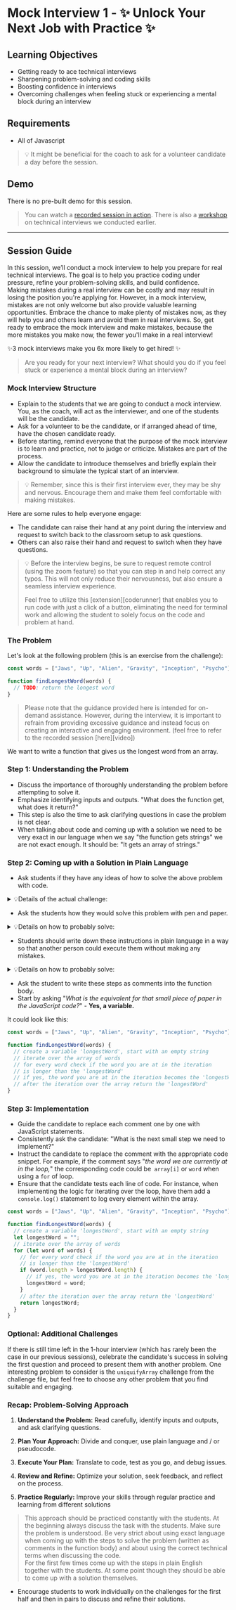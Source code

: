 # Mock Interview 1 - ✨ Unlock Your Next Job with Practice ✨

## Learning Objectives

- Getting ready to ace technical interviews
- Sharpening problem-solving and coding skills
- Boosting confidence in interviews
- Overcoming challenges when feeling stuck or experiencing a mental block during an interview

## Requirements

- All of Javascript

> 💡 It might be beneficial for the coach to ask for a volunteer candidate a day before the session.

## Demo

There is no pre-built demo for this session.

> You can watch a [recorded session in action](https://drive.google.com/file/d/12aP1psjYGDVQn7uDiixEnu2OvfPDUmsq/view).
> There is also a [workshop](https://drive.google.com/drive/u/0/folders/1-KEnNk7anbmOHaYiSONRa4vRZYindxuq) on technical interviews we conducted earlier.

---

## Session Guide

In this session, we’ll conduct a mock interview to help you prepare for real technical interviews. The goal is to help you practice coding under pressure, refine your problem-solving skills, and build confidence.  
Making mistakes during a real interview can be costly and may result in losing the position you're applying for. However, in a mock interview, mistakes are not only welcome but also provide valuable learning opportunities. Embrace the chance to make plenty of mistakes now, as they will help you and others learn and avoid them in real interviews. So, get ready to embrace the mock interview and make mistakes, because the more mistakes you make now, the fewer you'll make in a real interview!

✨3 mock interviews make you 6x more likely to get hired! ✨

> Are you ready for your next interview? What should you do if you feel stuck or experience a mental block during an interview?

### Mock Interview Structure

- Explain to the students that we are going to conduct a mock interview. You, as the coach, will act as the interviewer, and one of the students will be the candidate.
- Ask for a volunteer to be the candidate, or if arranged ahead of time, have the chosen candidate ready.
- Before starting, remind everyone that the purpose of the mock interview is to learn and practice, not to judge or criticize. Mistakes are part of the process.
- Allow the candidate to introduce themselves and briefly explain their background to simulate the typical start of an interview.

> 💡 Remember, since this is their first interview ever, they may be shy and nervous. Encourage them and make them feel comfortable with making mistakes.

Here are some rules to help everyone engage:

- The candidate can raise their hand at any point during the interview and request to switch back to the classroom setup to ask questions.
- Others can also raise their hand and request to switch when they have questions.

> 💡 Before the interview begins, be sure to request remote control (using the zoom feature) so that you can step in and help correct any typos. This will not only reduce their nervousness, but also ensure a seamless interview experience.
>
> Feel free to utilize this [extension][coderunner] that enables you to run code with just a click of a button, eliminating the need for terminal work and allowing the student to solely focus on the code and problem at hand.

### The Problem

Let's look at the following problem (this is an exercise from the challenge):

```js
const words = ["Jaws", "Up", "Alien", "Gravity", "Inception", "Psycho"];

function findLongestWord(words) {
  // TODO: return the longest word
}
```

> Please note that the guidance provided here is intended for on-demand assistance. However, during the interview, it is important to refrain from providing excessive guidance and instead focus on creating an interactive and engaging environment. (feel free to refer to the recorded session [here][video])

We want to write a function that gives us the longest word from an array.

### Step 1: Understanding the Problem

- Discuss the importance of thoroughly understanding the problem before attempting to solve it.
- Emphasize identifying inputs and outputs. "What does the function get, what does it return?"
- This step is also the time to ask clarifying questions in case the problem is not clear.
- When talking about code and coming up with a solution we need to be very exact in our language when we say "the function gets strings" we are not exact enough. It should be: "It gets an array of strings."

### Step 2: Coming up with a Solution in Plain Language

- Ask students if they have any ideas of how to solve the above problem with code.

<details>

 <summary>💡Details of the actual challenge:</summary>

- Every one of the students could solve this problem. In the sense that you could give them a list of words and they could tell you which is the longest.
- So the problem is not that the task is too complicated, the problem is to come up with small incremental steps, because this is how you instruct the computer to solve this problem.
- The key to come up with these steps is to make yourself aware what happens in your brain when you solve this task. It helps if you make the input more complicated, i.e. the list consists of a thousand words so you cannot see at a glance which is the longest.

</details>

- Ask the students how they would solve this problem with pen and paper.

<details>
 <summary>💡Details on how to probably solve:</summary>
 
1.  You would have a small piece of paper. 
2.  Going through the list of words you would note the first word on the small piece of paper. 
3. For every word on the list you would compare it to the word on the small piece of paper. 
4. If it's longer the word on the small piece of paper would be replaced and so on.

</details>

- Students should write down these instructions in plain language in a way so that another person could execute them without making any mistakes.

<details>

 <summary>💡Details on how to probably solve:</summary>
 
- The instructions must be very precise, as vague directions like "_check every word_" are insufficient. The other person would not understand exactly what steps to take.
- Introduce strategies for breaking down problems, such as divide and conquer, where the problem is divided into smaller, manageable parts.
   - For example, these smaller problems could include iterating over an array, comparing the lengths of two strings, and reassigning a variable.
- Another approach is to reduce the problem's complexity by implementing a basic version first, then adding the more complex parts later.
- In addition to plain language, you can also use pseudocode to describe the steps.

</details>

- Ask the student to write these steps as comments into the function body.
- Start by asking "_What is the equivalent for that small piece of paper in the JavaScript code?_" - **Yes, a variable.**

It could look like this:

```js
const words = ["Jaws", "Up", "Alien", "Gravity", "Inception", "Psycho"];

function findLongestWord(words) {
  // create a variable 'longestWord', start with an empty string
  // iterate over the array of words
  // for every word check if the word you are at in the iteration
  // is longer than the 'longestWord'
  // if yes, the word you are at in the iteration becomes the 'longestWord'
  // after the iteration over the array return the 'longestWord'
}
```

### Step 3: Implementation

- Guide the candidate to replace each comment one by one with JavaScript statements.
- Consistently ask the candidate: "What is the next small step we need to implement?"
- Instruct the candidate to replace the comment with the appropriate code snippet. For example, if the comment says "_the word we are currently at in the loop,_" the corresponding code could be` array[i]` or `word` when using a `for` of loop.
- Ensure that the candidate tests each line of code. For instance, when implementing the logic for iterating over the loop, have them add a `console.log()` statement to log every element within the array.

```js
const words = ["Jaws", "Up", "Alien", "Gravity", "Inception", "Psycho"];

function findLongestWord(words) {
  // create a variable 'longestWord', start with an empty string
  let longestWord = "";
  // iterate over the array of words
  for (let word of words) {
    // for every word check if the word you are at in the iteration
    // is longer than the 'longestWord'
    if (word.length > longestWord.length) {
      // if yes, the word you are at in the iteration becomes the 'longestWord'
      longestWord = word;
    }
    // after the iteration over the array return the 'longestWord'
    return longestWord;
  }
}
```

### Optional: Additional Challenges

If there is still time left in the 1-hour interview (which has rarely been the case in our previous sessions), celebrate the candidate's success in solving the first question and proceed to present them with another problem. One interesting problem to consider is the `uniquifyArray` challenge from the challenge file, but feel free to choose any other problem that you find suitable and engaging.

### Recap: Problem-Solving Approach

1. **Understand the Problem:** Read carefully, identify inputs and outputs, and ask clarifying questions.

2. **Plan Your Approach:** Divide and conquer, use plain language and / or pseudocode.

3. **Execute Your Plan:** Translate to code, test as you go, and debug issues.

4. **Review and Refine:** Optimize your solution, seek feedback, and reflect on the process.

5. **Practice Regularly:** Improve your skills through regular practice and learning from different solutions

> This approach should be practiced constantly with the students. At the beginning always discuss the task with the students. Make sure the problem is understood. Be very strict about using exact language when coming up with the steps to solve the problem (written as comments in the function body) and about using the correct technical terms when discussing the code.  
> For the first few times come up with the steps in plain English together with the students. At some point though they should be able to come up with a solution themselves.

- Encourage students to work individually on the challenges for the first half and then in pairs to discuss and refine their solutions.
